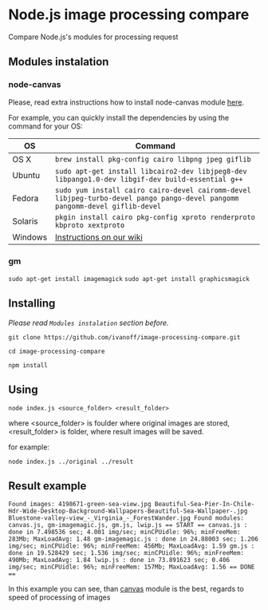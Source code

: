 # Node.js image processing compare

Compare Node.js's modules for processing request 

## Modules instalation

### node-canvas

Please, read extra instructions how to install node-canvas module [here](https://github.com/Automattic/node-canvas).

For example, you can quickly install the dependencies by using the command for your OS:

OS | Command
----- | -----
OS X | `brew install pkg-config cairo libpng jpeg giflib`
Ubuntu | `sudo apt-get install libcairo2-dev libjpeg8-dev libpango1.0-dev libgif-dev build-essential g++`
Fedora | `sudo yum install cairo cairo-devel cairomm-devel libjpeg-turbo-devel pango pango-devel pangomm pangomm-devel giflib-devel`
Solaris | `pkgin install cairo pkg-config xproto renderproto kbproto xextproto`
Windows | [Instructions on our wiki](https://github.com/Automattic/node-canvas/wiki/Installation---Windows)

### gm

`sudo apt-get install imagemagick`
`sudo apt-get install graphicsmagick`


## Installing

*Please read `Modules instalation` section before.*

`git clone https://github.com/ivanoff/image-processing-compare.git`

`cd image-processing-compare`

`npm install`


## Using

`node index.js <source_folder> <result_folder>`

where <source_folder> is foulder where original images are stored, <result_folder> is folder, where result images will be saved.

for example:

`node index.js ../original ../result`

## Result example

`
Found images:
  4198671-green-sea-view.jpg
  Beautiful-Sea-Pier-In-Chile-Hdr-Wide-Desktop-Background-Wallpapers-Beautiful-Sea-Wallpaper-.jpg
  Bluestone-valley-view_-_Virginia_-_ForestWander.jpg
Found modules: canvas.js, gm-imagemagic.js, gm.js, lwip.js
== START ==
canvas.js : done in 7.498536 sec; 4.001 img/sec; minCPUidle: 96%; minFreeMem: 283Mb; MaxLoadAvg: 1.48
gm-imagemagic.js : done in 24.88003 sec; 1.206 img/sec; minCPUidle: 96%; minFreeMem: 456Mb; MaxLoadAvg: 1.59
gm.js : done in 19.528429 sec; 1.536 img/sec; minCPUidle: 96%; minFreeMem: 490Mb; MaxLoadAvg: 1.84
lwip.js : done in 73.891623 sec; 0.406 img/sec; minCPUidle: 96%; minFreeMem: 157Mb; MaxLoadAvg: 1.56
== DONE ==
`

In this example you can see, than [canvas](https://github.com/Automattic/node-canvas) module is the best, regards to speed of processing of images 